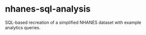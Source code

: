 # nhanes-sql-analysis
SQL-based recreation of a simplified NHANES dataset with example analytics queries.
